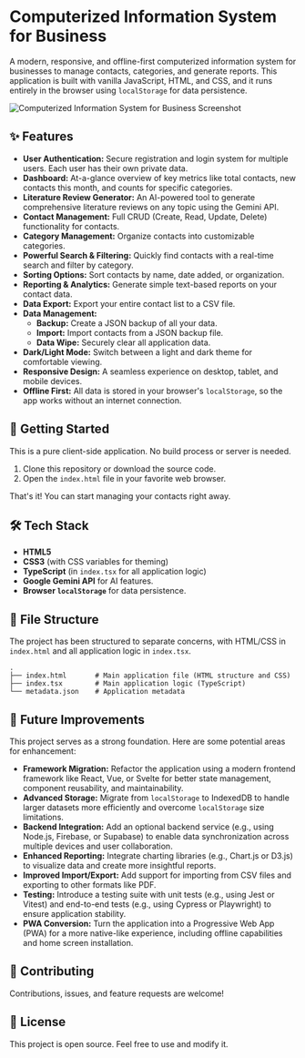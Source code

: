 # Computerized Information System for Business

A modern, responsive, and offline-first computerized information system for businesses to manage contacts, categories, and generate reports. This application is built with vanilla JavaScript, HTML, and CSS, and it runs entirely in the browser using `localStorage` for data persistence.

![Computerized Information System for Business Screenshot](https://storage.googleapis.com/proudcity/mebanenc/uploads/2020/12/Directory-Management.png)

## ✨ Features

-   **User Authentication:** Secure registration and login system for multiple users. Each user has their own private data.
-   **Dashboard:** At-a-glance overview of key metrics like total contacts, new contacts this month, and counts for specific categories.
-   **Literature Review Generator:** An AI-powered tool to generate comprehensive literature reviews on any topic using the Gemini API.
-   **Contact Management:** Full CRUD (Create, Read, Update, Delete) functionality for contacts.
-   **Category Management:** Organize contacts into customizable categories.
-   **Powerful Search & Filtering:** Quickly find contacts with a real-time search and filter by category.
-   **Sorting Options:** Sort contacts by name, date added, or organization.
-   **Reporting & Analytics:** Generate simple text-based reports on your contact data.
-   **Data Export:** Export your entire contact list to a CSV file.
-   **Data Management:**
    -   **Backup:** Create a JSON backup of all your data.
    -   **Import:** Import contacts from a JSON backup file.
    -   **Data Wipe:** Securely clear all application data.
-   **Dark/Light Mode:** Switch between a light and dark theme for comfortable viewing.
-   **Responsive Design:** A seamless experience on desktop, tablet, and mobile devices.
-   **Offline First:** All data is stored in your browser's `localStorage`, so the app works without an internet connection.

## 🚀 Getting Started

This is a pure client-side application. No build process or server is needed.

1.  Clone this repository or download the source code.
2.  Open the `index.html` file in your favorite web browser.

That's it! You can start managing your contacts right away.

## 🛠️ Tech Stack

-   **HTML5**
-   **CSS3** (with CSS variables for theming)
-   **TypeScript** (in `index.tsx` for all application logic)
-   **Google Gemini API** for AI features.
-   **Browser `localStorage`** for data persistence.

## 📂 File Structure

The project has been structured to separate concerns, with HTML/CSS in `index.html` and all application logic in `index.tsx`.

```
.
├── index.html       # Main application file (HTML structure and CSS)
├── index.tsx        # Main application logic (TypeScript)
└── metadata.json    # Application metadata
```

## 🔮 Future Improvements

This project serves as a strong foundation. Here are some potential areas for enhancement:

-   **Framework Migration:** Refactor the application using a modern frontend framework like React, Vue, or Svelte for better state management, component reusability, and maintainability.
-   **Advanced Storage:** Migrate from `localStorage` to IndexedDB to handle larger datasets more efficiently and overcome `localStorage` size limitations.
-   **Backend Integration:** Add an optional backend service (e.g., using Node.js, Firebase, or Supabase) to enable data synchronization across multiple devices and user collaboration.
-   **Enhanced Reporting:** Integrate charting libraries (e.g., Chart.js or D3.js) to visualize data and create more insightful reports.
-   **Improved Import/Export:** Add support for importing from CSV files and exporting to other formats like PDF.
-   **Testing:** Introduce a testing suite with unit tests (e.g., using Jest or Vitest) and end-to-end tests (e.g., using Cypress or Playwright) to ensure application stability.
-   **PWA Conversion:** Turn the application into a Progressive Web App (PWA) for a more native-like experience, including offline capabilities and home screen installation.

## 🤝 Contributing

Contributions, issues, and feature requests are welcome!

## 📄 License

This project is open source. Feel free to use and modify it.
